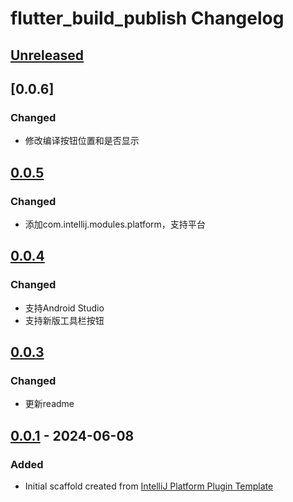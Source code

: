 <!-- Keep a Changelog guide -> https://keepachangelog.com -->

# flutter_build_publish Changelog

## [Unreleased]

## [0.0.6]

### Changed

- 修改编译按钮位置和是否显示
## [0.0.5]

### Changed

- 添加com.intellij.modules.platform，支持平台

## [0.0.4]

### Changed

- 支持Android Studio
- 支持新版工具栏按钮

## [0.0.3]

### Changed

- 更新readme

## [0.0.1] - 2024-06-08

### Added

- Initial scaffold created from [IntelliJ Platform Plugin Template](https://github.com/JetBrains/intellij-platform-plugin-template)

[Unreleased]: https://github.com/jlcool/flutter_build_publish/compare/v0.0.5...HEAD
[0.0.5]: https://github.com/jlcool/flutter_build_publish/compare/v0.0.4...v0.0.5
[0.0.4]: https://github.com/jlcool/flutter_build_publish/compare/v0.0.3...v0.0.4
[0.0.3]: https://github.com/jlcool/flutter_build_publish/compare/v0.0.1...v0.0.3
[0.0.1]: https://github.com/jlcool/flutter_build_publish/commits/v0.0.1
